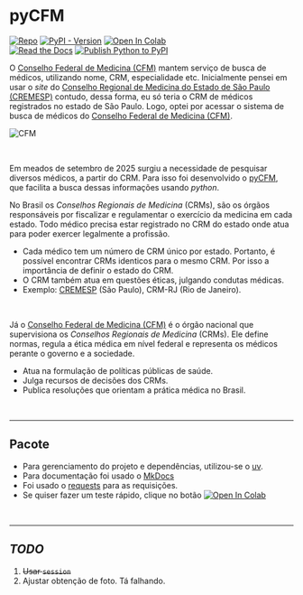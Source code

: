 # pyCFM

[![Repo](https://img.shields.io/badge/GitHub-repo-blue?logo=github&logoColor=f5f5f5)](https://github.com/michelmetran/pyCFM)
[![PyPI - Version](https://img.shields.io/pypi/v/pycfm?logo=pypi&label=PyPI&color=blue)](https://pypi.org/project/pycfm/)
[![Open In Colab](https://colab.research.google.com/assets/colab-badge.svg)](https://colab.research.google.com/drive/1XvbBN5J6013xLtpDZYNeo3bQyQTxm-h5?usp=sharing)
<br>
[![Read the Docs](https://img.shields.io/readthedocs/pyCFM?logo=ReadTheDocs&label=Read%20The%20Docs)](https://pyCFM.readthedocs.io/)
[![Publish Python to PyPI](https://github.com/michelmetran/pyCFM/actions/workflows/publish-to-pypi-uv.yml/badge.svg)](https://github.com/michelmetran/pyCFM/actions/workflows/publish-to-pypi-uv.yml)

O [Conselho Federal de Medicina (CFM)](https://portal.cfm.org.br/) mantem serviço de busca de médicos, utilizando nome, CRM, especialidade etc. Inicialmente pensei em usar o _site_ do [Conselho Regional de Medicina do Estado de São Paulo (CREMESP)](https://cremesp.org.br/) contudo, dessa forma, eu só teria o CRM de médicos registrados no estado de São Paulo. Logo, optei por acessar o sistema de busca de médicos do [Conselho Federal de Medicina (CFM)](https://portal.cfm.org.br/).

![CFM](./docs/assets/logo_cfm.jpg)

<br>

Em meados de setembro de 2025 surgiu a necessidade de pesquisar diversos médicos, a partir do CRM. Para isso foi desenvolvido o [pyCFM](https://pyCFM.readthedocs.io/), que facilita a busca dessas informações usando _python_.

No Brasil os _Conselhos Regionais de Medicina_ (CRMs), são os órgãos responsáveis por fiscalizar e regulamentar o exercício da medicina em cada estado. Todo médico precisa estar registrado no CRM do estado onde atua para poder exercer legalmente a profissão.

- Cada médico tem um número de CRM único por estado. Portanto, é possível encontrar CRMs identicos para o mesmo CRM. Por isso a importância de definir o estado do CRM.
- O CRM também atua em questões éticas, julgando condutas médicas.
- Exemplo: [CREMESP](https://cremesp.org.br/) (São Paulo), CRM-RJ (Rio de Janeiro).

<br>

Já o [Conselho Federal de Medicina (CFM)](https://portal.cfm.org.br/) é o órgão nacional que supervisiona os _Conselhos Regionais de Medicina_ (CRMs). Ele define normas, regula a ética médica em nível federal e representa os médicos perante o governo e a sociedade.

- Atua na formulação de políticas públicas de saúde.
- Julga recursos de decisões dos CRMs.
- Publica resoluções que orientam a prática médica no Brasil.

<br>

---

## Pacote

- Para gerenciamento do projeto e dependências, utilizou-se o [uv](https://docs.astral.sh/uv/).
- Para documentação foi usado o [MkDocs](https://www.mkdocs.org/)
- Foi usado o [requests](https://pypi.org/project/requests/) para as requisições.
- Se quiser fazer um teste rápido, clique no botão [![Open In Colab](https://colab.research.google.com/assets/colab-badge.svg)](https://colab.research.google.com/drive/1XvbBN5J6013xLtpDZYNeo3bQyQTxm-h5?usp=sharing)

<br>

---

## _TODO_

1. ~~Usar `session`~~
2. Ajustar obtenção de foto. Tá falhando.

